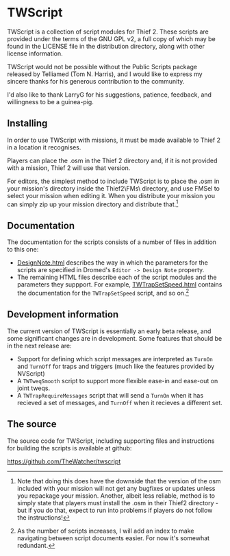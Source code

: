 # TWScript

TWScript is a collection of script modules for Thief 2. These scripts are
provided under the terms of the GNU GPL v2, a full copy of which may be found
in the LICENSE file in the distribution directory, along with other license
information.

TWScript would not be possible without the Public Scripts package released by
Telliamed (Tom N. Harris), and I would like to express my sincere thanks for
his generous contribution to the community.

I'd also like to thank LarryG for his suggestions, patience, feedback, and
willingness to be a guinea-pig.

## Installing

In order to use TWScript with missions, it must be made available to Thief 2
in a location it recognises.

Players can place the .osm in the Thief 2 directory and, if it is not provided
with a mission, Thief 2 will use that version.

For editors, the simplest method to include TWScript is to place the .osm in
your mission's directory inside the Thief2\FMs\ directory, and use FMSel to
select your mission when editing it. When you distribute your mission you
can simply zip up your mission directory and distribute that.[^1]

## Documentation

The documentation for the scripts consists of a number of files in addition
to this one:

- [DesignNote.html](DesignNote.html) describes the way in which the parameters
  for the scripts are specified in Dromed's `Editor -> Design Note` property.
- The remaining HTML files describe each of the script modules and the
  parameters they suppport. For example, [TWTrapSetSpeed.html](TWTrapSetSpeed.html)
  contains the documentation for the `TWTrapSetSpeed` script, and so on.[^2]

## Development information

The current version of TWScript is essentially an early beta release, and some
significant changes are in development. Some features that should be in the
next release are:

- Support for defining which script messages are interpreted as `TurnOn` and
  `TurnOff` for traps and triggers (much like the features provided by NVScript)
- A `TWTweqSmooth` script to support more flexible ease-in and ease-out on
  joint tweqs.
- A `TWTrapRequireMessages` script that will send a `TurnOn` when it has
  recieved a set of messages, and `TurnOff` when it recieves a different set.


## The source

The source code for TWScript, including supporting files and instructions for
building the scripts is available at github:

<https://github.com/TheWatcher/twscript>

[^1]: Note that doing this does have the downside that the version of the osm
included with your mission will not get any bugfixes or updates unless you
repackage your mission. Another, albeit less reliable, method is to simply state
that players must install the .osm in their Thief2 directory - but if you do
that, expect to run into problems if players do not follow the instructions!

[^2]: As the number of scripts increases, I will add an index to make navigating
between script documents easier. For now it's somewhat redundant.
